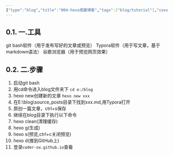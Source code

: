 ```yaml
---
{"type":"blog","title":"004-hexo搭建博客","tags":["blog/tutorial"],"cover":"https://codertoro-img01.s3.ladydaily.com/img/backbround_img/iShot_2023-01-28_16.32.41.png","categories":["技术教程","博客搭建"],"abbrlink":"b37651","establish":"2022-02-23 22:10:53","dg-publish":true,"permalink":"/blog/004-hexo/","dgPassFrontmatter":true,"noteIcon":"","created":"2025-02-21T11:01:33.112+08:00","updated":"2025-03-03T20:52:44.982+08:00"}
---
```



## 0.1. 一.工具
git bash软件（用于发布写好的文章或预览）
Typora软件（用于写文章，基于markdown语法）
谷歌浏览器（用于预览网页效果）
<!--more-->
## 0.2. 二.步骤
1. 启动git bash
2. 用cd命令进入blog文件夹下   `cd e:/blog`
3. hexo new创建新的文章  `hexo new xxx`
4. 在E:\blog\source\_posts目录下找到xxx.md,用Typora打开
5. 原创一篇文章，ctrl+s保存
6. 继续在blog目录下执行以下命令
7. hexo clean(清理缓存)
8. hexo g(生成)
9. hexo s(预览,ctrl+c关闭预览)
10. hexo d(推到GitHub上)
11. 登录`coder-ox.github.io`查看  
